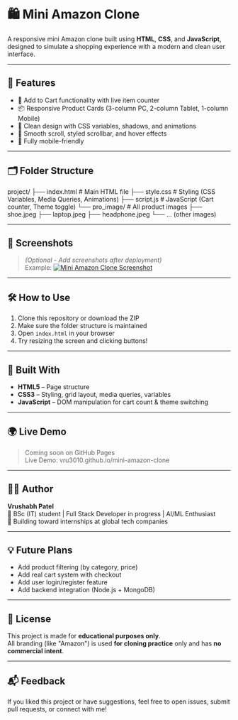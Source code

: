 # 🛍️ Mini Amazon Clone

A responsive mini Amazon clone built using **HTML**, **CSS**, and **JavaScript**, designed to simulate a shopping experience with a modern and clean user interface.

---

## 🚀 Features

- 🛒 Add to Cart functionality with live item counter
- 📦 Responsive Product Cards (3-column PC, 2-column Tablet, 1-column Mobile)
- 🎨 Clean design with CSS variables, shadows, and animations
- 🎯 Smooth scroll, styled scrollbar, and hover effects
- 📱 Fully mobile-friendly

---

## 🗂️ Folder Structure

project/
├── index.html # Main HTML file
├── style.css # Styling (CSS Variables, Media Queries, Animations)
├── script.js # JavaScript (Cart counter, Theme toggle)
└── pro_image/ # All product images
├── shoe.jpeg
├── laptop.jpeg
├── headphone.jpeg
└── ... (other images)


---

## 📸 Screenshots

> *(Optional - Add screenshots after deployment)*  
> Example:
> [![Mini Amazon Clone Screenshot](https://your-image-url.com/screenshot.png)](https://vru3010.github.io/mini-amazon-clone/)


---

## 🛠️ How to Use

1. Clone this repository or download the ZIP  
2. Make sure the folder structure is maintained  
3. Open `index.html` in your browser  
4. Try resizing the screen and clicking buttons!

---

## 🔧 Built With

- **HTML5** – Page structure  
- **CSS3** – Styling, grid layout, media queries, variables  
- **JavaScript** – DOM manipulation for cart count & theme switching

---

## 🌍 Live Demo

> Coming soon on GitHub Pages  
> Live Demo: vru3010.github.io/mini-amazon-clone

---

## 👨‍💻 Author

**Vrushabh Patel**  
🎯 BSc (IT) student | Full Stack Developer in progress | AI/ML Enthusiast  
💼 Building toward internships at global tech companies

---

## 💡 Future Plans

- Add product filtering (by category, price)
- Add real cart system with checkout
- Add user login/register feature
- Add backend integration (Node.js + MongoDB)

---

## 📄 License

This project is made for **educational purposes only**.  
All branding (like "Amazon") is used **for cloning practice** only and has **no commercial intent**.

---

## 📬 Feedback

If you liked this project or have suggestions, feel free to open issues, submit pull requests, or connect with me!
